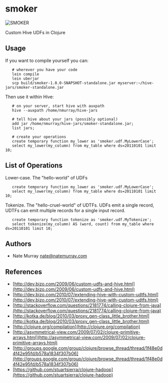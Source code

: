 # smoker

![SMOKER](/nmurray/smoker/raw/master/doc/images/smoker.jpg)

Custom Hive UDFs in Clojure

## Usage

If you want to compile yourself you can:

       # wherever you have your code
       lein compile
       lein uberjar
       scp build/smoker-1.0.0-SNAPSHOT-standalone.jar myserver:~/hive-jars/smoker-standalone.jar

Then use it within Hive:

       # on your server, start hive with auxpath
       hive --auxpath /home/nmurray/hive-jars

       # tell hive about your jars (possibly optional)
       add jar /home/nmurray/hive-jars/smoker-standalone.jar;
       list jars;

       # create your operations
       create temporary function my_lower as 'smoker.udf.MyLowerCase';
       select my_lower(my_column) from my_table where ds=20110101 limit 10;

## List of Operations

Lower-case. The "hello-world" of UDFs

       create temporary function my_lower as 'smoker.udf.MyLowerCase';
       select my_lower(my_column) from my_table where ds=20110101 limit 10;

Tokenize. The "hello-cruel-world" of UDTFs. UDFs emit a single record,
UDTFs can emit multiple records for a single input record.

       create temporary function tokenize as 'smoker.udf.MyTokenize';
       select tokenize(my_column) AS (word, count) from my_table where ds=20110101 limit 10;

## Authors

* Nate Murray <nate@natemurray.com>

## References

* [http://dev.bizo.com/2009/06/custom-udfs-and-hive.html](http://dev.bizo.com/2009/06/custom-udfs-and-hive.html)
* [http://dev.bizo.com/2010/07/extending-hive-with-custom-udtfs.html](http://dev.bizo.com/2010/07/extending-hive-with-custom-udtfs.html)
* [http://stackoverflow.com/questions/2181774/calling-clojure-from-java](http://stackoverflow.com/questions/2181774/calling-clojure-from-java)
* [http://kotka.de/blog/2010/03/proxy_gen-class_little_brother.html](http://kotka.de/blog/2010/03/proxy_gen-class_little_brother.html)
* [http://clojure.org/compilation](http://clojure.org/compilation)
* [http://asymmetrical-view.com/2009/07/02/clojure-primitive-arrays.html](http://asymmetrical-view.com/2009/07/02/clojure-primitive-arrays.html)
* [http://groups.google.com/group/clojure/browse_thread/thread/1f48e0d4f42e95fd/b578a1834f307b06](http://groups.google.com/group/clojure/browse_thread/thread/1f48e0d4f42e95fd/b578a1834f307b06)
* [https://github.com/stuartsierra/clojure-hadoop](https://github.com/stuartsierra/clojure-hadoop)
